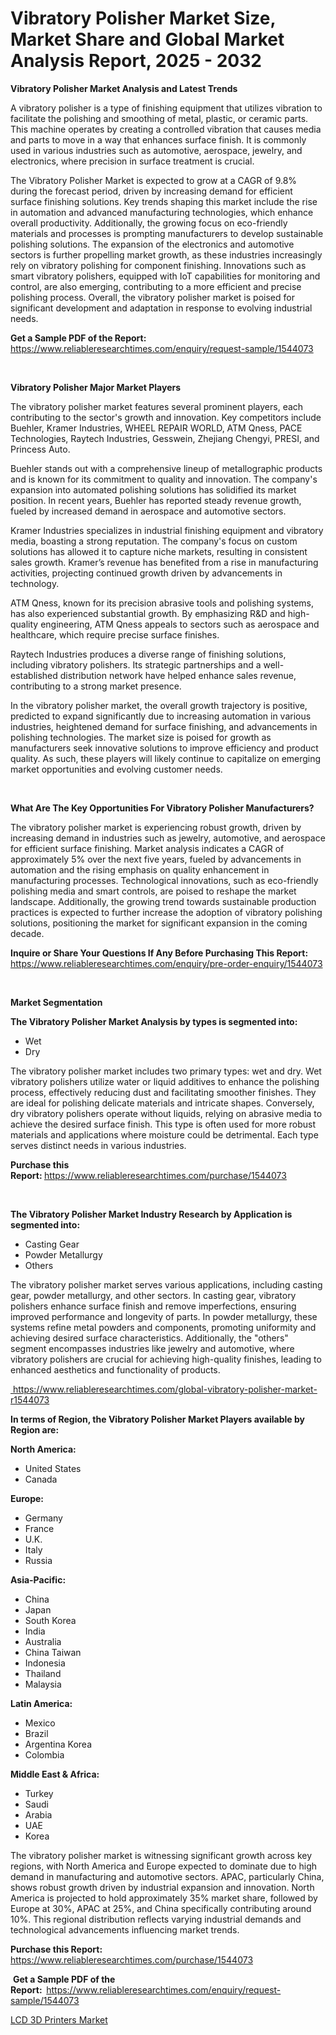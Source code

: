 <p><h1>Vibratory Polisher Market Size, Market Share and Global Market Analysis Report, 2025 - 2032</h1></p><p><strong>Vibratory Polisher Market Analysis and Latest Trends</strong></p>
<p><p>A vibratory polisher is a type of finishing equipment that utilizes vibration to facilitate the polishing and smoothing of metal, plastic, or ceramic parts. This machine operates by creating a controlled vibration that causes media and parts to move in a way that enhances surface finish. It is commonly used in various industries such as automotive, aerospace, jewelry, and electronics, where precision in surface treatment is crucial.</p><p>The Vibratory Polisher Market is expected to grow at a CAGR of 9.8% during the forecast period, driven by increasing demand for efficient surface finishing solutions. Key trends shaping this market include the rise in automation and advanced manufacturing technologies, which enhance overall productivity. Additionally, the growing focus on eco-friendly materials and processes is prompting manufacturers to develop sustainable polishing solutions. The expansion of the electronics and automotive sectors is further propelling market growth, as these industries increasingly rely on vibratory polishing for component finishing. Innovations such as smart vibratory polishers, equipped with IoT capabilities for monitoring and control, are also emerging, contributing to a more efficient and precise polishing process. Overall, the vibratory polisher market is poised for significant development and adaptation in response to evolving industrial needs.</p></p>
<p><strong>Get a Sample PDF of the Report:&nbsp;</strong> <a href="https://www.reliableresearchtimes.com/enquiry/request-sample/1544073?utm_campaign=2033&utm_medium=2&utm_source=Github&utm_content=ia&utm_term=17022025&utm_id=vibratory-polisher">https://www.reliableresearchtimes.com/enquiry/request-sample/1544073</a></p>
<p>&nbsp;</p>
<p><strong>Vibratory Polisher Major Market Players</strong></p>
<p><p>The vibratory polisher market features several prominent players, each contributing to the sector's growth and innovation. Key competitors include Buehler, Kramer Industries, WHEEL REPAIR WORLD, ATM Qness, PACE Technologies, Raytech Industries, Gesswein, Zhejiang Chengyi, PRESI, and Princess Auto.</p><p>Buehler stands out with a comprehensive lineup of metallographic products and is known for its commitment to quality and innovation. The company's expansion into automated polishing solutions has solidified its market position. In recent years, Buehler has reported steady revenue growth, fueled by increased demand in aerospace and automotive sectors.</p><p>Kramer Industries specializes in industrial finishing equipment and vibratory media, boasting a strong reputation. The company's focus on custom solutions has allowed it to capture niche markets, resulting in consistent sales growth. Kramer’s revenue has benefited from a rise in manufacturing activities, projecting continued growth driven by advancements in technology.</p><p>ATM Qness, known for its precision abrasive tools and polishing systems, has also experienced substantial growth. By emphasizing R&D and high-quality engineering, ATM Qness appeals to sectors such as aerospace and healthcare, which require precise surface finishes.</p><p>Raytech Industries produces a diverse range of finishing solutions, including vibratory polishers. Its strategic partnerships and a well-established distribution network have helped enhance sales revenue, contributing to a strong market presence.</p><p>In the vibratory polisher market, the overall growth trajectory is positive, predicted to expand significantly due to increasing automation in various industries, heightened demand for surface finishing, and advancements in polishing technologies. The market size is poised for growth as manufacturers seek innovative solutions to improve efficiency and product quality. As such, these players will likely continue to capitalize on emerging market opportunities and evolving customer needs.</p></p>
<p>&nbsp;</p>
<p><strong>What Are The Key Opportunities For Vibratory Polisher Manufacturers?</strong></p>
<p><p>The vibratory polisher market is experiencing robust growth, driven by increasing demand in industries such as jewelry, automotive, and aerospace for efficient surface finishing. Market analysis indicates a CAGR of approximately 5% over the next five years, fueled by advancements in automation and the rising emphasis on quality enhancement in manufacturing processes. Technological innovations, such as eco-friendly polishing media and smart controls, are poised to reshape the market landscape. Additionally, the growing trend towards sustainable production practices is expected to further increase the adoption of vibratory polishing solutions, positioning the market for significant expansion in the coming decade.</p></p>
<p><strong>Inquire or Share Your Questions If Any Before Purchasing This Report:</strong> <a href="https://www.reliableresearchtimes.com/enquiry/pre-order-enquiry/1544073?utm_campaign=2033&utm_medium=2&utm_source=Github&utm_content=ia&utm_term=17022025&utm_id=vibratory-polisher">https://www.reliableresearchtimes.com/enquiry/pre-order-enquiry/1544073</a></p>
<p>&nbsp;</p>
<p><strong>Market Segmentation</strong></p>
<p><strong>The Vibratory Polisher Market Analysis by types is segmented into:</strong></p>
<p><ul><li>Wet</li><li>Dry</li></ul></p>
<p><p>The vibratory polisher market includes two primary types: wet and dry. Wet vibratory polishers utilize water or liquid additives to enhance the polishing process, effectively reducing dust and facilitating smoother finishes. They are ideal for polishing delicate materials and intricate shapes. Conversely, dry vibratory polishers operate without liquids, relying on abrasive media to achieve the desired surface finish. This type is often used for more robust materials and applications where moisture could be detrimental. Each type serves distinct needs in various industries.</p></p>
<p><strong>Purchase this Report:&nbsp;</strong><a href="https://www.reliableresearchtimes.com/purchase/1544073?utm_campaign=2033&utm_medium=2&utm_source=Github&utm_content=ia&utm_term=17022025&utm_id=vibratory-polisher">https://www.reliableresearchtimes.com/purchase/1544073</a></p>
<p>&nbsp;</p>
<p><strong>The Vibratory Polisher Market Industry Research by Application is segmented into:</strong></p>
<p><ul><li>Casting Gear</li><li>Powder Metallurgy</li><li>Others</li></ul></p>
<p><p>The vibratory polisher market serves various applications, including casting gear, powder metallurgy, and other sectors. In casting gear, vibratory polishers enhance surface finish and remove imperfections, ensuring improved performance and longevity of parts. In powder metallurgy, these systems refine metal powders and components, promoting uniformity and achieving desired surface characteristics. Additionally, the "others" segment encompasses industries like jewelry and automotive, where vibratory polishers are crucial for achieving high-quality finishes, leading to enhanced aesthetics and functionality of products.</p></p>
<p><a href="https://www.reliableresearchtimes.com/global-vibratory-polisher-market-r1544073?utm_campaign=2033&utm_medium=2&utm_source=Github&utm_content=ia&utm_term=17022025&utm_id=vibratory-polisher">&nbsp;https://www.reliableresearchtimes.com/global-vibratory-polisher-market-r1544073</a></p>
<p><strong>In terms of Region, the Vibratory Polisher Market Players available by Region are:</strong></p>
<p>
    <p> <strong> North America: </strong>
        <ul>
            <li>United States</li>
            <li>Canada</li>
        </ul>
        </p> 
    <p> <strong> Europe: </strong>
        <ul>
            <li>Germany</li>
            <li>France</li>
            <li>U.K.</li>
            <li>Italy</li>
            <li>Russia</li>
        </ul>
        </p> 
    <p> <strong> Asia-Pacific: </strong>
        <ul>
            <li>China</li>
            <li>Japan</li>
            <li>South Korea</li>
            <li>India</li>
            <li>Australia</li>
            <li>China Taiwan</li>
            <li>Indonesia</li>
            <li>Thailand</li>
            <li>Malaysia</li>
        </ul>
        </p> 
    <p> <strong> Latin America: </strong>
        <ul>
            <li>Mexico</li>
            <li>Brazil</li>
            <li>Argentina Korea</li>
            <li>Colombia</li>
        </ul>
        </p> 
    <p> <strong> Middle East & Africa: </strong>
        <ul>
            <li>Turkey</li>
            <li>Saudi</li>
            <li>Arabia</li>
            <li>UAE</li>
            <li>Korea</li>
        </ul>
    </p>
    </p>
<p><p>The vibratory polisher market is witnessing significant growth across key regions, with North America and Europe expected to dominate due to high demand in manufacturing and automotive sectors. APAC, particularly China, shows robust growth driven by industrial expansion and innovation. North America is projected to hold approximately 35% market share, followed by Europe at 30%, APAC at 25%, and China specifically contributing around 10%. This regional distribution reflects varying industrial demands and technological advancements influencing market trends.</p></p>
<p><strong>Purchase this Report: </strong><a href="https://www.reliableresearchtimes.com/purchase/1544073?utm_campaign=2033&utm_medium=2&utm_source=Github&utm_content=ia&utm_term=17022025&utm_id=vibratory-polisher">https://www.reliableresearchtimes.com/purchase/1544073</a></p>
<p>&nbsp;<strong>Get a Sample PDF of the Report:&nbsp;&nbsp;</strong><a href="https://www.reliableresearchtimes.com/enquiry/request-sample/1544073?utm_campaign=2033&utm_medium=2&utm_source=Github&utm_content=ia&utm_term=17022025&utm_id=vibratory-polisher">https://www.reliableresearchtimes.com/enquiry/request-sample/1544073</a></p>
<p><strong></strong></p>
<p><p><a href="https://github.com/ygfu6u/Market-Research-Report-List-1/blob/main/lcd-3d-printers-market.md?utm_campaign=2033&utm_medium=2&utm_source=Github&utm_content=ia&utm_term=17022025&utm_id=vibratory-polisher">LCD 3D Printers Market</a></p></p>